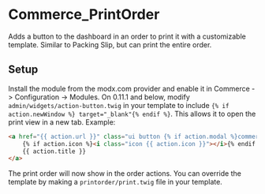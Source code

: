 # Commerce_PrintOrder

Adds a button to the dashboard in an order to print it with a customizable template. Similar to Packing Slip, but can print the entire order.

## Setup

Install the module from the modx.com provider and enable it in Commerce -> Configuration -> Modules. On 0.11.1 and below, modify `admin/widgets/action-button.twig` in your template to include `{% if action.newWindow %} target="_blank"{% endif %}`. This allows it to open the print view in a new tab. Example: 

```HTML
<a href="{{ action.url }}" class="ui button {% if action.modal %}commerce-ajax-modal{% endif %}"{% if action.newWindow %} target="_blank"{% endif %}>
    {% if action.icon %}<i class="icon {{ action.icon }}"></i>{% endif %}
    {{ action.title }}
</a>
```

The print order will now show in the order actions. You can override the template by making a `printorder/print.twig` file in your template.
